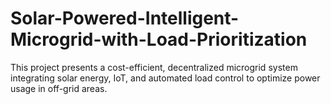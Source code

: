 # Solar-Powered-Intelligent-Microgrid-with-Load-Prioritization
This project presents a cost-efficient, decentralized microgrid system integrating solar energy, IoT, and automated load control to optimize power usage in off-grid areas. 
